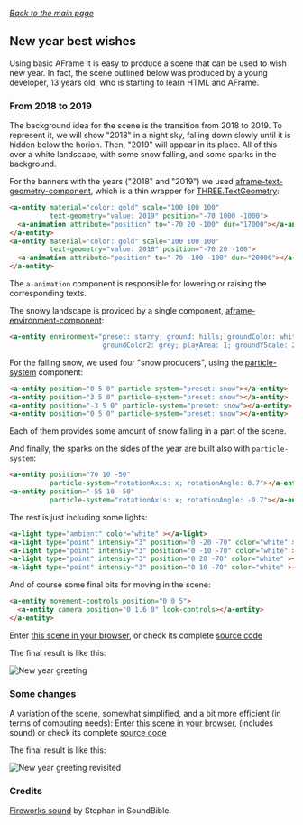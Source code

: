 
*[Back to the main page](../README.md)*

## New year best wishes

Using basic AFrame it is easy to produce a scene that can be used to
wish new year.
In fact, the scene outlined below was produced by a young developer,
13 years old, who is starting to learn HTML and AFrame.

### From 2018 to 2019

The background idea for the scene is the transition from 2018 to 2019.
To represent it, we will show "2018" in a night sky, falling down slowly until 
it is hidden below the horion. Then, "2019" will appear in its place.
All of this over a white landscape, with some snow falling,
and some sparks in the background.

For the banners with the years ("2018" and "2019") we used
[aframe-text-geometry-component](https://github.com/supermedium/superframe/tree/master/components/text-geometry/),
which is a thin wrapper for
[THREE.TextGeometry](https://threejs.org/docs/#api/en/geometries/TextGeometry):

```html
<a-entity material="color: gold" scale="100 100 100"
          text-geometry="value: 2019" position="-70 1000 -1000">
  <a-animation attribute="position" to="-70 20 -100" dur="17000"></a-animation>
</a-entity>
<a-entity material="color: gold" scale="100 100 100"
          text-geometry="value: 2018" position="-70 20 -100">
  <a-animation attribute="position" to="-70 -100 -100" dur="20000"></a-animation>
</a-entity>
```

The `a-animation` component is responsible for lowering or raising
the corresponding texts.

The snowy landscape is provided by a single component,
[aframe-environment-component](https://github.com/supermedium/aframe-environment-component):

```html
<a-entity environment="preset: starry; ground: hills; groundColor: white;
                       groundColor2: grey; playArea: 1; groundYScale: 20"></a-entity>
```

For the falling snow, we used four "snow producers", using the
[particle-system](https://github.com/IdeaSpaceVR/aframe-particle-system-component) component:

```html
<a-entity position="0 5 0" particle-system="preset: snow"></a-entity>
<a-entity position="3 5 0" particle-system="preset: snow"></a-entity>
<a-entity position="-3 5 0" particle-system="preset: snow"></a-entity>
<a-entity position="0 5 0" particle-system="preset: snow"></a-entity>
```

Each of them provides some amount of snow falling in a part of the scene.

And finally, the sparks on the sides of the year
are built also with `particle-system`:

```html
<a-entity position="70 10 -50"
          particle-system="rotationAxis: x; rotationAngle: 0.7"></a-entity>
<a-entity position="-55 10 -50"
          particle-system="rotationAxis: x; rotationAngle: -0.7"></a-entity>
```

The rest is just including some lights:

```html
<a-light type="ambient" color="white" ></a-light>
<a-light type="point" intensiy="3" position="0 -20 -70" color="white" ></a-light>
<a-light type="point" intensiy="3" position="0 -10 -70" color="white" ></a-light>
<a-light type="point" intensiy="3" position="0 20 -70" color="white" ></a-light>
<a-light type="point" intensiy="3" position="0 10 -70" color="white" ></a-light>
```

And of course some final bits for moving in the scene:

```html
<a-entity movement-controls position="0 0 5">
  <a-entity camera position="0 1.6 0" look-controls></a-entity>
</a-entity>
```

Enter [this scene in your browser](newyear.html),
or check its complete [source code](https://github.com/jgbarah/aframe-playground/blob/master/newyear-01/newyear.html)

The final result is like this:

![New year greeting](aframe-newyear.gif)


### Some changes

A variation of the scene, somewhat simplified, and a bit more efficient
(in terms of computing needs): Enter [this scene in your browser](newyear-2.html),
(includes sound) or check its complete [source code](https://github.com/jgbarah/aframe-playground/blob/master/newyear-01/newyear-2.html)

The final result is like this:

![New year greeting revisited](aframe-newyear-2.gif)

### Credits

[Fireworks sound](http://soundbible.com/692-Fireworks.html) by Stephan in SoundBible.